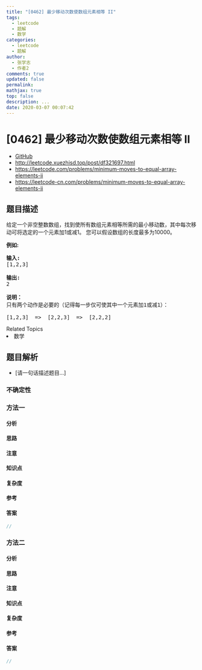 ```yaml
---
title: "[0462] 最少移动次数使数组元素相等 II"
tags:
  - leetcode
  - 题解
  - 数学
categories:
  - leetcode
  - 题解
author:
  - 张学志
  - 作者2
comments: true
updated: false
permalink:
mathjax: true
top: false
description: ...
date: 2020-03-07 00:07:42
---
```



# [0462] 最少移动次数使数组元素相等 II
* [GitHub](https://github.com/algoboy101/LeetCodeCrowdsource/tree/master/_posts/QA/%5B0462%5D%20%E6%9C%80%E5%B0%91%E7%A7%BB%E5%8A%A8%E6%AC%A1%E6%95%B0%E4%BD%BF%E6%95%B0%E7%BB%84%E5%85%83%E7%B4%A0%E7%9B%B8%E7%AD%89%20II.md)
* http://leetcode.xuezhisd.top/post/df321697.html
* https://leetcode.com/problems/minimum-moves-to-equal-array-elements-ii
* https://leetcode-cn.com/problems/minimum-moves-to-equal-array-elements-ii


## 题目描述

<p>给定一个非空整数数组，找到使所有数组元素相等所需的最小移动数，其中每次移动可将选定的一个元素加1或减1。 您可以假设数组的长度最多为10000。</p>

<p><strong>例如:</strong></p>

<pre>
<strong>输入:</strong>
[1,2,3]

<strong>输出:</strong>
2

<strong>说明：
</strong>只有两个动作是必要的（记得每一步仅可使其中一个元素加1或减1）： 

[1,2,3]  =&gt;  [2,2,3]  =&gt;  [2,2,2]
</pre>
<div><div>Related Topics</div><div><li>数学</li></div></div>


## 题目解析
* [请一句话描述题目...]

### 不确定性


### 方法一

#### 分析

#### 思路

#### 注意

#### 知识点

#### 复杂度

#### 参考

#### 答案

```cpp
//
```


### 方法二

#### 分析

#### 思路

#### 注意

#### 知识点

#### 复杂度

#### 参考

#### 答案

```cpp
//
```


